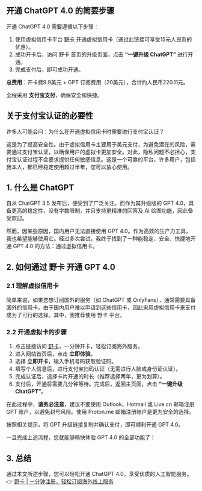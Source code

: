 ## 开通 ChatGPT 4.0 的简要步骤

开通 ChatGPT 4.0 需要遵循以下步骤：

1. 使用虚拟信用卡平台 [野卡](https://bit.ly/bewildcard) 开通虚拟信用卡（通过此链接可享受15元人民币的优惠）。
2. 成功开卡后，访问 野卡 首页的升级页面，点击 **“一键升级 ChatGPT”** 进行开通。
3. 完成支付后，即可成功开通。

**总费用**：开卡费9.9美元 + GPT 订阅费用（20美元），合计约人民币220.11元。

全程采用 **支付宝支付**，确保安全和快捷。

## 关于支付宝认证的必要性

许多人可能会问：为什么在开通虚拟信用卡时需要进行支付宝认证？

这是为了提高安全性。由于虚拟信用卡主要用于美元支付，为避免潜在的风险，需要通过支付宝认证，以确保用户的虚拟卡更加安全。对此，隐私问题不必担心，支付宝认证过程不会要求提供任何敏感信息。这是一个可靠的平台，许多用户，包括我本人，都已经稳定使用超过半年，您可以放心使用。

## 1. 什么是 ChatGPT

自从 ChatGPT 3.5 发布后，便受到了广泛关注。而作为其升级版的 GPT 4.0，具备更高的稳定性，没有字数限制，并且支持更精准的回答及 AI 绘图功能，因此备受欢迎。

然而，因某些原因，国内用户无法直接使用 GPT 4.0。作为高效的生产力工具，我也希望能够使用它。经过多次尝试，我终于找到了一种能稳定、安全、快捷地开通 GPT 4.0 的方法：通过虚拟信用卡。

## 2. 如何通过 野卡 开通 GPT 4.0

### 2.1 理解虚拟信用卡

简单来说，如果您想订阅国外的服务（如 ChatGPT 或 OnlyFans），通常需要具备国外的信用卡。由于国内用户难以申请到这些信用卡，因此采用虚拟信用卡来支付成为了可行的选择。其中，我推荐使用 野卡 平台。

### 2.2 开通虚拟卡的步骤

1. 点击链接访问 [野卡](https://bit.ly/bewildcard)，一分钟开卡，轻松订阅海外服务。
2. 进入网站首页后，点击 **立即体验**。
3. 选择 **立即开卡**，输入手机号码获取验证码。
4. 填写个人信息后，进行支付宝扫码认证（无需进行人脸或身份证认证）。
5. 完成认证后，选择卡片开通的时长（推荐选择两年，更为划算）。
6. 支付后，开通将需要几分钟等待。完成后，返回主页面，点击 **“一键升级 ChatGPT”**。

在此过程中，**请务必注意**，建议不要使用 Outlook、Hotmail 或 Live.cn 邮箱注册 GPT 账户，以避免封号风险。使用 Proton.me 邮箱注册账户是更为安全的选择。

按照相关提示，将 GPT 升级链接复制并确认支付，即可顺利开通 GPT 4.0。

一旦完成上述流程，您就能够畅快体验 GPT 4.0 的全部功能了！

## 3. 总结

通过本文所述步骤，您可以轻松开通 ChatGPT 4.0，享受优质的人工智能服务。
👉 [野卡 | 一分钟注册，轻松订阅海外线上服务](https://bit.ly/bewildcard)